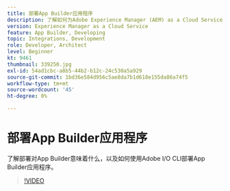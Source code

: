 ```yaml
---
title: 部署App Builder应用程序
description: 了解如何为Adobe Experience Manager (AEM) as a Cloud Service部署App Builder应用程序。
version: Experience Manager as a Cloud Service
feature: App Builder, Developing
topic: Integrations, Development
role: Developer, Architect
level: Beginner
kt: 9461
thumbnail: 339250.jpg
exl-id: 54ad1cbc-a8b5-44b2-b12c-24c530a5a929
source-git-commit: 1bd36e584d956c5ae8da7b1d618e155da86a74f5
workflow-type: tm+mt
source-wordcount: '45'
ht-degree: 0%

---
```


# 部署App Builder应用程序

了解部署对App Builder意味着什么，以及如何使用Adobe I/O CLI部署App Builder应用程序。

>[!VIDEO](https://video.tv.adobe.com/v/343289/?quality=12&learn=on&captions=chi_hans)
